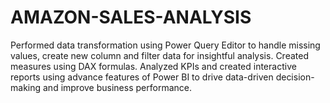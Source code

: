 # AMAZON-SALES-ANALYSIS
Performed data transformation using Power Query Editor to  handle missing values, create new column and filter data for insightful analysis. Created measures using DAX formulas. Analyzed KPIs and created interactive reports using advance features of Power BI to drive data-driven decision-making and improve business performance. 
